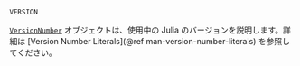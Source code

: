 ```
VERSION
```

[`VersionNumber`](@ref) オブジェクトは、使用中の Julia のバージョンを説明します。詳細は [Version Number Literals](@ref man-version-number-literals) を参照してください。
